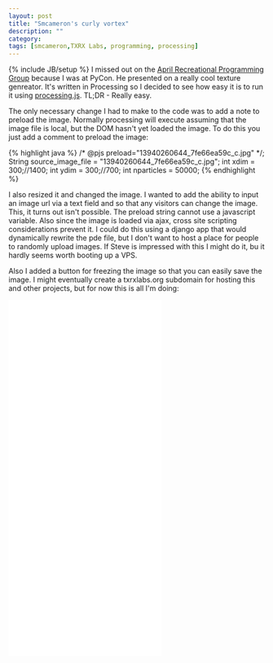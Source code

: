 ```yaml
---
layout: post
title: "Smcameron's curly vortex"
description: ""
category: 
tags: [smcameron,TXRX Labs, programming, processing]
---
```

{% include JB/setup %}
I missed out on the [April Recreational Programming Group](http://txrxlabs.org/blog/smcameron/recreational-computer-programming-group-april-2014/) because I was at PyCon. He presented on a really cool texture genreator. It's written in Processing so I decided to see how easy it is to run it using [processing.js](http://processingjs.org/). TL;DR - Really easy.

The only necessary change I had to make to the code was to add a note to preload the image. Normally processing will execute assuming that the image file is local, but the DOM hasn't yet loaded the image. To do this you just add a comment to preload the image:

{% highlight java %}
/* @pjs preload="13940260644_7fe66ea59c_c.jpg" */;
String source_image_file = "13940260644_7fe66ea59c_c.jpg";
int xdim = 300;//1400;
int ydim = 300;//700;
int nparticles = 50000;
{% endhighlight %}

I also resized it and changed the image. I wanted to add the ability to input an image url via a text field and so that any visitors can change the image. This, it turns out isn't possible. The preload string cannot use a javascript variable. Also since the image is loaded via ajax, cross site scripting considerations prevent it. I could do this using a django app that would dynamically rewrite the pde file, but I don't want to host a place for people to randomly upload images. If Steve is impressed with this I might do it, bu it hardly seems worth booting up a VPS.

Also I added a button for freezing the image so that you can easily save the image. I might eventually create a txrxlabs.org subdomain for hosting this and other projects, but for now this is all I'm doing:

<iframe src="/assets/smcameron/index.html" frameBorder="0" width="300" height="700"></iframe>
